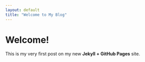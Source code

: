 ```yaml
---
layout: default
title: "Welcome to My Blog"
---
```


# Welcome!
This is my very first post on my new **Jekyll + GitHub Pages** site.
